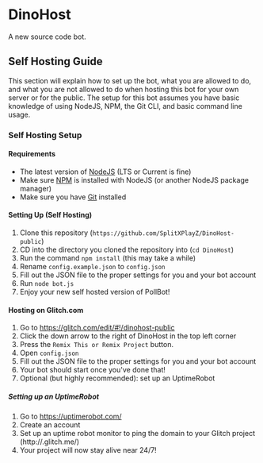 # DinoHost
A new source code bot.

## Self Hosting Guide
This section will explain how to set up the bot, what you are allowed to do, and what you are not allowed to do when hosting this bot for your own server or for the public. The setup for this bot assumes you have basic knowledge of using NodeJS, NPM, the Git CLI, and basic command line usage.

### Self Hosting Setup
#### Requirements
- The latest version of [NodeJS](https://nodejs.org/) (LTS or Current is fine)
- Make sure [NPM](https://www.npmjs.com/) is installed with NodeJS (or another NodeJS package manager)
- Make sure you have [Git](https://git-scm.com/) installed

#### Setting Up (Self Hosting)
1. Clone this repository (`https://github.com/SplitXPlayZ/DinoHost-public`)
2. CD into the directory you cloned the repository into (`cd DinoHost`)
3. Run the command `npm install` (this may take a while)
4. Rename `config.example.json` to `config.json`
5. Fill out the JSON file to the proper settings for you and your bot account
6. Run `node bot.js`
7. Enjoy your new self hosted version of PollBot!

#### Hosting on Glitch.com
1. Go to https://glitch.com/edit/#!/dinohost-public
2. Click the down arrow to the right of DinoHost in the top left corner
3. Press the `Remix This or Remix Project` button.
4. Open `config.json`
5. Fill out the JSON file to the proper settings for you and your bot account
6. Your bot should start once you've done that!
7. Optional (but highly recommended): set up an UptimeRobot

##### Setting up an UptimeRobot
1. Go to https://uptimerobot.com/
2. Create an account
3. Set up an uptime robot monitor to ping the domain to your Glitch project (http://<name>.glitch.me/)
4. Your project will now stay alive near 24/7!
